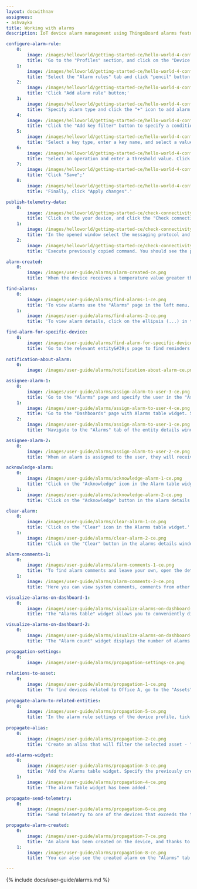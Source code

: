 ```yaml
---
layout: docwithnav
assignees:
- ashvayka
title: Working with alarms
description: IoT device alarm management using ThingsBoard alarms feature

configure-alarm-rule:
    0:
        image: /images/helloworld/getting-started-ce/hello-world-4-configure-alarm-rules-2-ce.png
        title: 'Go to the "Profiles" section, and click on the "Device profiles" page. Then click on the default device profile row to open its details;'
    1:
        image: /images/helloworld/getting-started-ce/hello-world-4-configure-alarm-rules-3-ce.png
        title: 'Select the "Alarm rules" tab and click "pencil" button to enter edit mode;'
    2:
        image: /images/helloworld/getting-started-ce/hello-world-4-configure-alarm-rules-4-ce.png
        title: 'Click "Add alarm rule" button;'
    3:
        image: /images/helloworld/getting-started-ce/hello-world-4-configure-alarm-rules-5-ce.png
        title: 'Specify alarm type and click the "+" icon to add alarm rule condition;'
    4:
        image: /images/helloworld/getting-started-ce/hello-world-4-configure-alarm-rules-6-ce.png
        title: 'Click the "Add key filter" button to specify a condition;'
    5:
        image: /images/helloworld/getting-started-ce/hello-world-4-configure-alarm-rules-7-ce.png
        title: 'Select a key type, enter a key name, and select a value type. Then, click "Add" button in the "Filters" section;'
    6:
        image: /images/helloworld/getting-started-ce/hello-world-4-configure-alarm-rules-8-ce.png
        title: 'Select an operation and enter a threshold value. Click "Add" button in the lower right corner;'
    7:
        image: /images/helloworld/getting-started-ce/hello-world-4-configure-alarm-rules-9-ce.png
        title: 'Click "Save";'
    8:
        image: /images/helloworld/getting-started-ce/hello-world-4-configure-alarm-rules-10-ce.png
        title: 'Finally, click "Apply changes".'

publish-telemetry-data:
    0:
        image: /images/helloworld/getting-started-ce/check-connectivity-device-1-ce.png
        title: 'Click on the your device, and click the "Check connectivity” button in the "Device details" window;'
    1:
        image: /images/helloworld/getting-started-ce/check-connectivity-device-2-ce.png
        title: 'In the opened window select the messaging protocol and your operating system. Install the necessary client tools and copy the command;'
    2:
        image: /images/helloworld/getting-started-ce/check-connectivity-device-3-ce.png
        title: 'Execute previously copied command. You should see the published "temperature" readings. Now, close the connectivity window.'

alarm-created:
    0:
        image: /images/user-guide/alarms/alarm-created-ce.png
        title: 'When the device receives a temperature value greater than 25, an alarm will be created.'

find-alarms:
    0:
        image: /images/user-guide/alarms/find-alarms-1-ce.png
        title: 'To view alarms use the "Alarms" page in the left menu. Here you will see all reminders in list form, as well as the following information: creation time, source, alarm type, severity, to whom assigned, and status of the alarm.'
    1:
        image: /images/user-guide/alarms/find-alarms-2-ce.png
        title: 'To view alarm details, click on the ellipsis (...) in the "Details" column of the alarm you want to view.'

find-alarm-for-specific-device:
    0:
        image: /images/user-guide/alarms/find-alarm-for-specific-device-ce.png
        title: 'Go to the relevant entity&#39;s page to find reminders for a specific entity. In our case, these are the "Devices" page. Click on the needed entity (device) to open its details. Navigate to the "Alarms" tab.'
    
notification-about-alarm:
    0:
        image: /images/user-guide/alarms/notification-about-alarm-ce.png

assignee-alarm-1:
    0:
        image: /images/user-guide/alarms/assign-alarm-to-user-3-ce.png
        title: 'Go to the "Alarms" page and specify the user in the "Assignee" column of the desired alarm.'
    1:
        image: /images/user-guide/alarms/assign-alarm-to-user-4-ce.png
        title: 'Go to the "Dashboards" page with Alarms table widget. Specify the user in the "Assignee" column of the desired alarm;'
    2:
        image: /images/user-guide/alarms/assign-alarm-to-user-1-ce.png
        title: 'Navigate to the "Alarms" tab of the entity details window selected entity and specify the user in the "Assignee" column.'

assignee-alarm-2:
    0:
        image: /images/user-guide/alarms/assign-alarm-to-user-2-ce.png
        title: 'When an alarm is assigned to the user, they will receive a notification about it.'

acknowledge-alarm:
    0:
        image: /images/user-guide/alarms/acknowledge-alarm-1-ce.png
        title: 'Click on the "Acknowledge" icon in the Alarm table widget.'
    1:
        image: /images/user-guide/alarms/acknowledge-alarm-2-ce.png
        title: 'Click on the "Acknowledge" button in the alarm details window.'

clear-alarm:
    0:
        image: /images/user-guide/alarms/clear-alarm-1-ce.png
        title: 'Click on the "Clear" icon in the Alarms table widget.'
    1:
        image: /images/user-guide/alarms/clear-alarm-2-ce.png
        title: 'Click on the "Clear" button in the alarms details window.'

alarm-comments-1:
    0:
        image: /images/user-guide/alarms/alarm-comments-1-ce.png
        title: 'To find alarm comments and leave your own, open the details of the selected alarm.'
    1:
        image: /images/user-guide/alarms/alarm-comments-2-ce.png
        title: 'Here you can view system comments, comments from other users, and leave your own.'

visualize-alarms-on-dashboard-1:
    0:
        image: /images/user-guide/alarms/visualize-alarms-on-dashboard-1-ce.png
        title: 'The "Alarms table" widget allows you to conveniently display alarms for selected entities based on a defined time window and filters.'

visualize-alarms-on-dashboard-2:
    0:
        image: /images/user-guide/alarms/visualize-alarms-on-dashboard-2-ce.png
        title: 'The "Alarm count" widget displays the number of alarms based on the selected filters. In this case, the number of active alarms is displayed.'

propagation-settings:
    0:
        image: /images/user-guide/alarms/propagation-settings-ce.png
    
relations-to-asset:
    0:
        image: /images/user-guide/alarms/propagation-1-ce.png
        title: 'To find devices related to Office A, go to the "Assets" page, click on the needed asset and navigate to the "Relations" tab in the asset details window. The following devices relations to the Office A: Thermometer A1, Thermometer B1, Thermometer B2, and Thermometer C3.'
    
propagate-alarm-to-related-entities:
    0:
        image: /images/user-guide/alarms/propagation-5-ce.png
        title: 'In the alarm rule settings of the device profile, tick "Propagate alarm to related entities".'
    
propagate-alias:
    0:
        image: /images/user-guide/alarms/propagation-2-ce.png
        title: 'Create an alias that will filter the selected asset - "Office A".'

add-alarms-widget:
    0:
        image: /images/user-guide/alarms/propagation-3-ce.png
        title: 'Add the Alarms table widget. Specify the previously created alias as the alarm source. Be sure to activate the "Search propagated alarms" option to search for propagated alarms.'
    1:
        image: /images/user-guide/alarms/propagation-4-ce.png
        title: 'The alarm Table widget has been added.'

propagate-send-telemetry:
    0:
        image: /images/user-guide/alarms/propagation-6-ce.png
        title: 'Send telemetry to one of the devices that exceeds the threshold value specified in the alarm rule to trigger an alarm.'

propagate-alarm-created:
    0:
        image: /images/user-guide/alarms/propagation-7-ce.png
        title: 'An alarm has been created on the device, and thanks to our settings, the alarm has propagated to the related asset.'
    1:
        image: /images/user-guide/alarms/propagation-8-ce.png
        title: 'You can also see the created alarm on the "Alarms" tab in the asset details window.'

---
```


{% include docs/user-guide/alarms.md %}